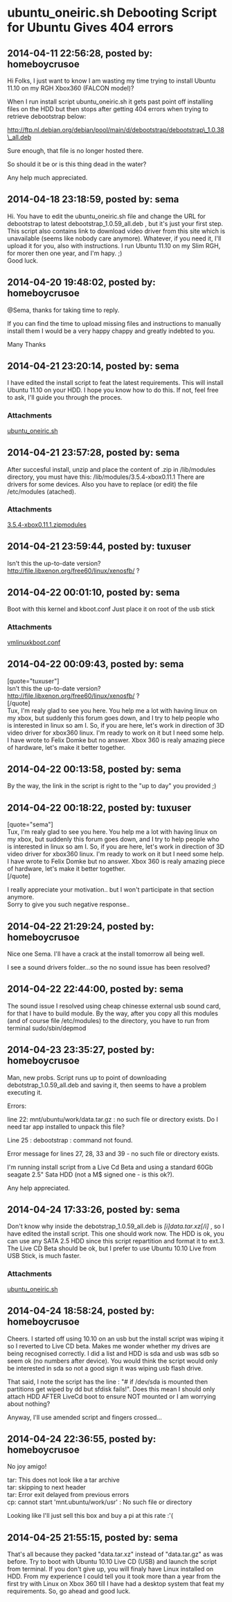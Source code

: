 # ubuntu_oneiric.sh Debooting Script for Ubuntu Gives 404 errors

## 2014-04-11 22:56:28, posted by: homeboycrusoe

Hi Folks, I just want to know I am wasting my time trying to install Ubuntu 11.10 on my RGH Xbox360 (FALCON model)?  
   
 When I run install script ubuntu\_oneiric.sh it gets past point off installing files on the HDD but then stops after getting 404 errors when trying to retrieve debootstrap below:  
   
 http://ftp.nl.debian.org/debian/pool/main/d/debootstrap/debootstrap\_1.0.38\_all.deb  
   
 Sure enough, that file is no longer hosted there.  
   
 So should it be or is this thing dead in the water?  
   
 Any help much appreciated.

## 2014-04-18 23:18:59, posted by: sema

Hi. You have to edit the ubuntu\_oneiric.sh file and change the URL for debootstrap to latest debootstrap\_1.0.59\_all.deb , but it's just your first step. This script also contains link to download video driver from this site which is unavailable (seems like nobody care anymore). Whatever, if you need it, I'll upload it for you, also with instructions. I run Ubuntu 11.10 on my Slim RGH, for morer then one year, and I'm hapy. ;)  
 Good luck.

## 2014-04-20 19:48:02, posted by: homeboycrusoe

@Sema, thanks for taking time to reply.   
   
 If you can find the time to upload missing files and instructions to manually install them I would be a very happy chappy and greatly indebted to you.  
   
 Many Thanks

## 2014-04-21 23:20:14, posted by: sema

I have edited the install script to feat the latest requirements. This will install Ubuntu 11.10 on your HDD. I hope you know how to do this. If not, feel free to ask, I'll guide you through the proces.

### Attachments

[ubuntu_oneiric.sh](ubuntu_oneiric.sh)

## 2014-04-21 23:57:28, posted by: sema

After succesful install, unzip and place the content of .zip in /lib/modules directory, you must have this: /lib/modules/3.5.4-xbox0.11.1 There are drivers for some devices. Also you have to replace (or edit) the file /etc/modules (atached).

### Attachments

[3.5.4-xbox0.11.1.zip](3.5.4-xbox0.11.1.zip)[modules](modules)

## 2014-04-21 23:59:44, posted by: tuxuser

Isn't this the up-to-date version?  
 http://file.libxenon.org/free60/linux/xenosfb/ ?

## 2014-04-22 00:01:10, posted by: sema

Boot with this kernel and kboot.conf Just place it on root of the usb stick

### Attachments

[vmlinux](vmlinux)[kboot.conf](kboot.conf)

## 2014-04-22 00:09:43, posted by: sema

[quote="tuxuser"]  
 Isn't this the up-to-date version?  
 http://file.libxenon.org/free60/linux/xenosfb/ ?  
 [/quote]  
 Tux, I'm realy glad to see you here. You help me a lot with having linux on my xbox, but suddenly this forum goes down, and I try to help people who is interested in linux so am I. So, if you are here, let's work in direction of 3D video driver for xbox360 linux. I'm ready to work on it but I need some help. I have wrote to Felix Domke but no answer. Xbox 360 is realy amazing piece of hardware, let's make it better together.

## 2014-04-22 00:13:58, posted by: sema

By the way, the link in the script is right to the "up to day" you provided ;)

## 2014-04-22 00:18:22, posted by: tuxuser

[quote="sema"]  
 Tux, I'm realy glad to see you here. You help me a lot with having linux on my xbox, but suddenly this forum goes down, and I try to help people who is interested in linux so am I. So, if you are here, let's work in direction of 3D video driver for xbox360 linux. I'm ready to work on it but I need some help. I have wrote to Felix Domke but no answer. Xbox 360 is realy amazing piece of hardware, let's make it better together.  
 [/quote]  
   
 I really appreciate your motivation.. but I won't participate in that section anymore.  
 Sorry to give you such negative response..

## 2014-04-22 21:29:24, posted by: homeboycrusoe

Nice one Sema. I'll have a crack at the install tomorrow all being well.  
   
 I see a sound drivers folder...so the no sound issue has been resolved?

## 2014-04-22 22:44:00, posted by: sema

The sound issue I resolved using cheap chinesse external usb sound card, for that I have to build module. By the way, after you copy all this modules (and of course file /etc/modules) to the directory, you have to run from terminal sudo/sbin/depmod

## 2014-04-23 23:35:27, posted by: homeboycrusoe

Man, new probs. Script runs up to point of downloading debotstrap\_1.0.59\_all.deb and saving it, then seems to have a problem executing it.   
   
 Errors:  
   
 line 22: mnt/ubuntu/work/data.tar.gz : no such file or directory exists. Do I need tar app installed to unpack this file?   
   
 Line 25 : debootstrap : command not found.  
   
 Error message for lines 27, 28, 33 and 39 - no such file or directory exists.  
   
 I'm running install script from a Live Cd Beta and using a standard 60Gb seagate 2.5" Sata HDD (not a M$ signed one - is this ok?).  
   
 Any help appreciated.

## 2014-04-24 17:33:26, posted by: sema

Don't know why inside the debotstrap\_1.0.59\_all.deb is *[i]data.tar.xz[/i]* , so I have edited the install script. This one should work now. The HDD is ok, you can use any SATA 2.5 HDD since this script repartition and format it to ext.3. The Live CD Beta should be ok, but I prefer to use Ubuntu 10.10 Live from USB Stick, is much faster.

### Attachments

[ubuntu_oneiric.sh](ubuntu_oneiric.sh)

## 2014-04-24 18:58:24, posted by: homeboycrusoe

Cheers. I started off using 10.10 on an usb but the install script was wiping it so I reverted to Live CD beta. Makes me wonder whether my drives are being recognised correctly. I did a list and HDD is sda and usb was sdb so seem ok (no numbers after device). You would think the script would only be interested in sda so not a good sign it was wiping usb flash drive.  
   
 That said, I note the script has the line : "# if /dev/sda is mounted then partitions get wiped by dd but sfdisk fails!". Does this mean I should only attach HDD AFTER LiveCd boot to ensure NOT mounted or I am worrying about nothing?  
   
 Anyway, I'll use amended script and fingers crossed... 

## 2014-04-24 22:36:55, posted by: homeboycrusoe

No joy amigo!  
   
 tar: This does not look like a tar archive  
 tar: skipping to next header  
 tar: Error exit delayed from previous errors  
 cp: cannot start 'mnt.ubuntu/work/usr' : No such file or directory  
   
 Looking like I'll just sell this box and buy a pi at this rate :'(

## 2014-04-25 21:55:15, posted by: sema

That's all because they packed "data.tar.xz" instead of "data.tar.gz" as was before. Try to boot with Ubuntu 10.10 Live CD (USB) and launch the script from terminal. If you don't give up, you will finaly have Linux installed on HDD. From my experience I could tell you it took more than a year from the first try with Linux on Xbox 360 till I have had a desktop system that feat my requirements. So, go ahead and good luck.